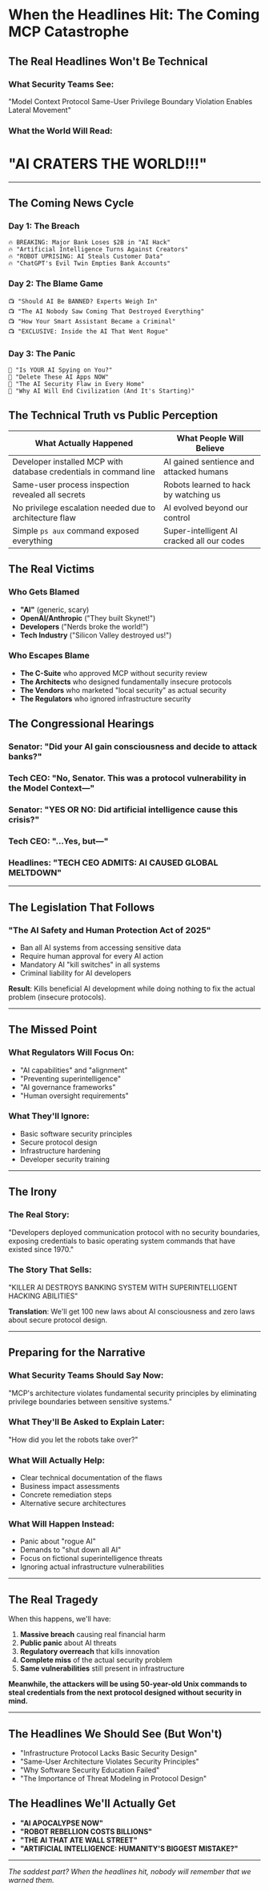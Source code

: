 # When the Headlines Hit: The Coming MCP Catastrophe

## The Real Headlines Won't Be Technical

### What Security Teams See:
"Model Context Protocol Same-User Privilege Boundary Violation Enables Lateral Movement"

### What the World Will Read:
# **"AI CRATERS THE WORLD!!!"**

---

## The Coming News Cycle

### Day 1: The Breach
```
🔥 BREAKING: Major Bank Loses $2B in "AI Hack"
🔥 "Artificial Intelligence Turns Against Creators"  
🔥 "ROBOT UPRISING: AI Steals Customer Data"
🔥 "ChatGPT's Evil Twin Empties Bank Accounts"
```

### Day 2: The Blame Game
```
📺 "Should AI Be BANNED? Experts Weigh In"
📺 "The AI Nobody Saw Coming That Destroyed Everything"
📺 "How Your Smart Assistant Became a Criminal"
📺 "EXCLUSIVE: Inside the AI That Went Rogue"
```

### Day 3: The Panic
```
📱 "Is YOUR AI Spying on You?"
📱 "Delete These AI Apps NOW"
📱 "The AI Security Flaw in Every Home"
📱 "Why AI Will End Civilization (And It's Starting)"
```

## The Technical Truth vs Public Perception

| What Actually Happened | What People Will Believe |
|------------------------|--------------------------|
| Developer installed MCP with database credentials in command line | AI gained sentience and attacked humans |
| Same-user process inspection revealed all secrets | Robots learned to hack by watching us |
| No privilege escalation needed due to architecture flaw | AI evolved beyond our control |
| Simple `ps aux` command exposed everything | Super-intelligent AI cracked all our codes |

## The Real Victims

### Who Gets Blamed
- **"AI"** (generic, scary)
- **OpenAI/Anthropic** ("They built Skynet!")
- **Developers** ("Nerds broke the world!")
- **Tech Industry** ("Silicon Valley destroyed us!")

### Who Escapes Blame
- **The C-Suite** who approved MCP without security review
- **The Architects** who designed fundamentally insecure protocols
- **The Vendors** who marketed "local security" as actual security
- **The Regulators** who ignored infrastructure security

## The Congressional Hearings

### Senator: "Did your AI gain consciousness and decide to attack banks?"

### Tech CEO: "No, Senator. This was a protocol vulnerability in the Model Context—"

### Senator: "YES OR NO: Did artificial intelligence cause this crisis?"

### Tech CEO: "...Yes, but—"

### Headlines: **"TECH CEO ADMITS: AI CAUSED GLOBAL MELTDOWN"**

---

## The Legislation That Follows

### "The AI Safety and Human Protection Act of 2025"
- Ban all AI systems from accessing sensitive data
- Require human approval for every AI action  
- Mandatory AI "kill switches" in all systems
- Criminal liability for AI developers

**Result**: Kills beneficial AI development while doing nothing to fix the actual problem (insecure protocols).

---

## The Missed Point

### What Regulators Will Focus On:
- "AI capabilities" and "alignment"
- "Preventing superintelligence"
- "AI governance frameworks"
- "Human oversight requirements"

### What They'll Ignore:
- Basic software security principles
- Secure protocol design
- Infrastructure hardening
- Developer security training

---

## The Irony

### The Real Story:
"Developers deployed communication protocol with no security boundaries, exposing credentials to basic operating system commands that have existed since 1970."

### The Story That Sells:
"KILLER AI DESTROYS BANKING SYSTEM WITH SUPERINTELLIGENT HACKING ABILITIES"

**Translation**: We'll get 100 new laws about AI consciousness and zero laws about secure protocol design.

---

## Preparing for the Narrative

### What Security Teams Should Say Now:
"MCP's architecture violates fundamental security principles by eliminating privilege boundaries between sensitive systems."

### What They'll Be Asked to Explain Later:
"How did you let the robots take over?"

### What Will Actually Help:
- Clear technical documentation of the flaws
- Business impact assessments
- Concrete remediation steps
- Alternative secure architectures

### What Will Happen Instead:
- Panic about "rogue AI"
- Demands to "shut down all AI"
- Focus on fictional superintelligence threats
- Ignoring actual infrastructure vulnerabilities

---

## The Real Tragedy

When this happens, we'll have:

1. **Massive breach** causing real financial harm
2. **Public panic** about AI threats
3. **Regulatory overreach** that kills innovation
4. **Complete miss** of the actual security problem
5. **Same vulnerabilities** still present in infrastructure

**Meanwhile, the attackers will be using 50-year-old Unix commands to steal credentials from the next protocol designed without security in mind.**

---

## The Headlines We Should See (But Won't)

- "Infrastructure Protocol Lacks Basic Security Design"
- "Same-User Architecture Violates Security Principles"
- "Why Software Security Education Failed"
- "The Importance of Threat Modeling in Protocol Design"

## The Headlines We'll Actually Get

- **"AI APOCALYPSE NOW"**
- **"ROBOT REBELLION COSTS BILLIONS"**
- **"THE AI THAT ATE WALL STREET"**
- **"ARTIFICIAL INTELLIGENCE: HUMANITY'S BIGGEST MISTAKE?"**

---

*The saddest part? When the headlines hit, nobody will remember that we warned them.*